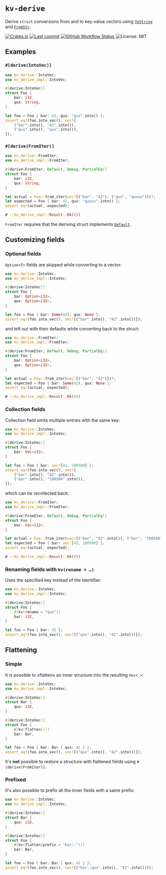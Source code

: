 # `kv-derive`

Derive `struct` conversions from and to key-value vectors using [`ToString`](https://doc.rust-lang.org/std/string/trait.ToString.html) and [`FromStr`](https://doc.rust-lang.org/std/str/trait.FromStr.html).

[![Crates.io](https://img.shields.io/crates/v/kv-derive)](https://crates.io/crates/kv-derive)
[![Last commit](https://img.shields.io/github/last-commit/eigenein/kv-derive)](https://github.com/eigenein/kv-derive/commits/master)
[![GitHub Workflow Status](https://img.shields.io/github/workflow/status/eigenein/kv-derive/Check)](https://github.com/eigenein/kv-derive/actions)
![License: MIT](https://img.shields.io/crates/l/kv-derive)

## Examples

### `#[derive(IntoVec)]`

```rust
use kv_derive::IntoVec;
use kv_derive_impl::IntoVec;

#[derive(IntoVec)]
struct Foo {
    bar: i32,
    qux: String,
}

let foo = Foo { bar: 42, qux: "qux".into() };
assert_eq!(foo.into_vec(), vec![
    ("bar".into(), "42".into()),
    ("qux".into(), "qux".into()),
]);
```

### `#[derive(FromIter)]`

```rust
use kv_derive::FromIter;
use kv_derive_impl::FromIter;

#[derive(FromIter, Default, Debug, PartialEq)]
struct Foo {
    bar: i32,
    qux: String,
}

let actual = Foo::from_iter(vec![("bar", "42"), ("qux", "quuux")])?;
let expected = Foo { bar: 42, qux: "quuux".into() };
assert_eq!(actual, expected);

# ::kv_derive_impl::Result::Ok(())
```

`FromIter` requires that the deriving struct implements [`Default`](https://doc.rust-lang.org/std/default/trait.Default.html).

## Customizing fields

### Optional fields

`Option<T>` fields are skipped while converting to a vector:

```rust
use kv_derive::IntoVec;
use kv_derive_impl::IntoVec;

#[derive(IntoVec)]
struct Foo {
    bar: Option<i32>,
    qux: Option<i32>,
}

let foo = Foo { bar: Some(42), qux: None };
assert_eq!(foo.into_vec(), vec![("bar".into(), "42".into())]);
```

and left out with their defaults while converting back to the struct:

```rust
use kv_derive::FromIter;
use kv_derive_impl::FromIter;

#[derive(FromIter, Default, Debug, PartialEq)]
struct Foo {
    bar: Option<i32>,
    qux: Option<i32>,
}

let actual = Foo::from_iter(vec![("bar", "42")])?;
let expected = Foo { bar: Some(42), qux: None };
assert_eq!(actual, expected);

# ::kv_derive_impl::Result::Ok(())
```

### Collection fields

Collection field emits multiple entries with the same key:

```rust
use kv_derive::IntoVec;
use kv_derive_impl::IntoVec;

#[derive(IntoVec)]
struct Foo {
    bar: Vec<i32>,
}

let foo = Foo { bar: vec![42, 100500] };
assert_eq!(foo.into_vec(), vec![
    ("bar".into(), "42".into()),
    ("bar".into(), "100500".into()),
]);
```

which can be recollected back:

```rust
use kv_derive::FromIter;
use kv_derive_impl::FromIter;

#[derive(FromIter, Default, Debug, PartialEq)]
struct Foo {
    bar: Vec<i32>,
}

let actual = Foo::from_iter(vec![("bar", "42".into()), ("bar", "100500".into())])?;
let expected = Foo { bar: vec![42, 100500] };
assert_eq!(actual, expected);

# ::kv_derive_impl::Result::Ok(())
```

### Renaming fields with `kv(rename = …)`

Uses the specified key instead of the identifier:

```rust
use kv_derive::IntoVec;
use kv_derive_impl::IntoVec;

#[derive(IntoVec)]
struct Foo {
    #[kv(rename = "qux")]
    bar: i32,
}

let foo = Foo { bar: 42 };
assert_eq!(foo.into_vec(), vec![("qux".into(), "42".into())]);
```

## Flattening

### Simple

It is possible to «flatten» an inner structure into the resulting `Vec<_>`:

```rust
use kv_derive::IntoVec;
use kv_derive_impl::IntoVec;

#[derive(IntoVec)]
struct Bar {
    qux: i32,
}

#[derive(IntoVec)]
struct Foo {
    #[kv(flatten())]
    bar: Bar,
}

let foo = Foo { bar: Bar { qux: 42 } };
assert_eq!(foo.into_vec(), vec![("qux".into(), "42".into())]);
```

It's **not** possible to restore a structure with flattened fields using `#[derive(FromIter)]`.

### Prefixed

It's also possible to prefix all the inner fields with a same prefix:

```rust
use kv_derive::IntoVec;
use kv_derive_impl::IntoVec;

#[derive(IntoVec)]
struct Bar {
    qux: i32,
}

#[derive(IntoVec)]
struct Foo {
    #[kv(flatten(prefix = "bar::"))]
    bar: Bar,
}

let foo = Foo { bar: Bar { qux: 42 } };
assert_eq!(foo.into_vec(), vec![("bar::qux".into(), "42".into())]);
```
